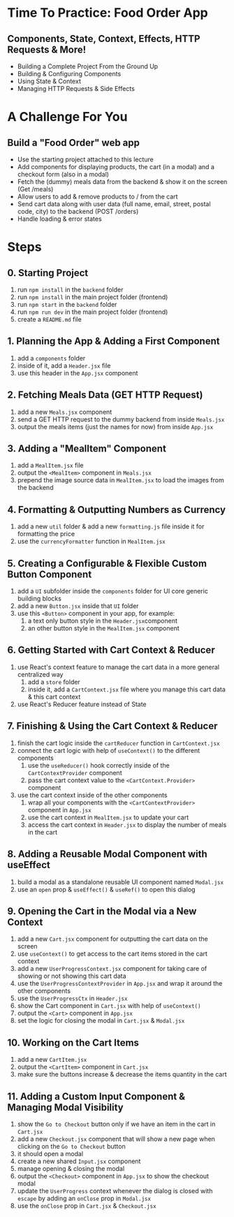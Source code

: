 # Time To Practice: Food Order App

## Components, State, Context, Effects, HTTP Requests & More!

- Building a Complete Project From the Ground Up
- Building & Configuring Components
- Using State & Context
- Managing HTTP Requests & Side Effects

# A Challenge For You

## Build a "Food Order" web app

- Use the starting project attached to this lecture
- Add components for displaying products, the cart (in a modal) and a checkout form (also in a modal)
- Fetch the (dummy) meals data from the backend & show it on the screen (Get /meals)
- Allow users to add & remove products to / from the cart
- Send cart data along with user data (full name, email, street, postal code, city) to the backend (POST /orders)
- Handle loading & error states

# Steps

## 0. Starting Project

1. run `npm install` in the `backend` folder
2. run `npm install` in the main project folder (frontend)
3. run `npm start` in the `backend` folder
4. run `npm run dev` in the main project folder (frontend)
5. create a `README.md` file

## 1. Planning the App & Adding a First Component

1. add a `components` folder
2. inside of it, add a `Header.jsx` file
3. use this header in the `App.jsx` component

## 2. Fetching Meals Data (GET HTTP Request)

1. add a new `Meals.jsx` component
2. send a GET HTTP request to the dummy backend from inside `Meals.jsx`
3. output the meals items (just the names for now) from inside `App.jsx`

## 3. Adding a "MealItem" Component

1. add a `MealItem.jsx` file
2. output the `<MealItem>` component in `Meals.jsx`
3. prepend the image source data in `MealItem.jsx` to load the images from the backend

## 4. Formatting & Outputting Numbers as Currency

1. add a new `util` folder & add a new `formatting.js` file inside it for formatting the price
2. use the `currencyFormatter` function in `MealItem.jsx`

## 5. Creating a Configurable & Flexible Custom Button Component

1. add a `UI` subfolder inside the `components` folder for UI core generic building blocks
2. add a new `Button.jsx` inside that `UI` folder
3. use this `<Button>` component in your app, for example:
   1. a text only button style in the `Header.jsx`component
   2. an other button style in the `MealItem.jsx` component

## 6. Getting Started with Cart Context & Reducer

1. use React's context feature to manage the cart data in a more general centralized way
   1. add a `store` folder
   2. inside it, add a `CartContext.jsx` file where you manage this cart data & this cart context
2. use React's Reducer feature instead of State

## 7. Finishing & Using the Cart Context & Reducer

1. finish the cart logic inside the `cartReducer` function in `CartContext.jsx`
2. connect the cart logic with help of `useContext()` to the different components
   1. use the `useReducer()` hook correctly inside of the `CartContextProvider` component
   2. pass the cart context value to the `<CartContext.Provider>` component
3. use the cart context inside of the other components
   1. wrap all your components with the `<CartContextProvider>` component in `App.jsx`
   2. use the cart context in `MealItem.jsx` to update your cart
   3. access the cart context in `Header.jsx` to display the number of meals in the cart

## 8. Adding a Reusable Modal Component with useEffect

1. build a modal as a standalone reusable UI component named `Modal.jsx`
2. use an `open` prop & `useEffect()` & `useRef()` to open this dialog

## 9. Opening the Cart in the Modal via a New Context

1. add a new `Cart.jsx` component for outputting the cart data on the screen
2. use `useContext()` to get access to the cart items stored in the cart context
3. add a new `UserProgressContext.jsx` component for taking care of showing or not showing this cart data
4. use the `UserProgressContextProvider` in `App.jsx` and wrap it around the other components
5. use the `UserProgressCtx` in `Header.jsx`
6. show the Cart component in `Cart.jsx` with help of `useContext()`
7. output the `<Cart>` component in `App.jsx`
8. set the logic for closing the modal in `Cart.jsx` & `Modal.jsx`

## 10. Working on the Cart Items

1. add a new `CartItem.jsx`
2. output the `<CartItem>` component in `Cart.jsx`
3. make sure the buttons increase & decrease the items quantity in the cart

## 11. Adding a Custom Input Component & Managing Modal Visibility

1. show the `Go to Checkout` button only if we have an item in the cart in `Cart.jsx`
2. add a new `Checkout.jsx` component that will show a new page when clicking on the `Go to Checkout` button
3. it should open a modal
4. create a new shared `Input.jsx` component
5. manage opening & closing the modal
6. output the `<Checkout>` component in `App.jsx` to show the checkout modal
7. update the `UserProgress` context whenever the dialog is closed with `escape` by adding an `onClose` prop in `Modal.jsx`
8. use the `onClose` prop in `Cart.jsx` & `Checkout.jsx`
